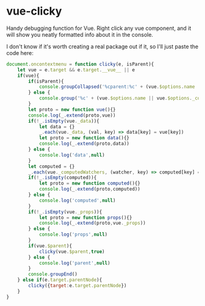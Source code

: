 # vue-clicky
Handy debugging function for Vue. Right click any vue component, and it will show you neatly formatted info about it in the console.

I don't know if it's worth creating a real package out if it, so I'll just paste the code here:
```javascript
document.oncontextmenu = function clicky(e, isParent){
	let vue = e.target && e.target.__vue__ || e
	if(vue){
		if(isParent){
			console.groupCollapsed('%cparent:%c' + (vue.$options.name || vue.$options._componentTag || vue.$options.el),'font-weight:normal','color:green')
		} else {
			console.group('%c' + (vue.$options.name || vue.$options._componentTag || vue.$options.el),'color:green')
		}
		let proto = new function vue(){}
		console.log(_.extend(proto,vue))
		if(!_.isEmpty(vue._data)){
			let data = {}
			_.each(vue._data, (val, key) => data[key] = vue[key])
			let proto = new function data(){}
			console.log(_.extend(proto,data))
		} else {
			console.log('data',null)
		}
		let computed = {}
		_.each(vue._computedWatchers, (watcher, key) => computed[key] = watcher.value)
		if(!_.isEmpty(computed)){
			let proto = new function computed(){}
			console.log(_.extend(proto,computed))
		} else {
			console.log('computed',null)
		}
		if(!_.isEmpty(vue._props)){
			let proto = new function props(){}
			console.log(_.extend(proto,vue._props))
		} else {
			console.log('props',null)
		}
		if(vue.$parent){
			clicky(vue.$parent,true)
		} else {
			console.log('parent',null)
		}
		console.groupEnd()
	} else if(e.target.parentNode){
		clicky({target:e.target.parentNode})
	}
}
```
